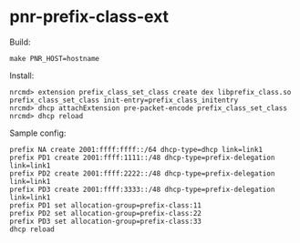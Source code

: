 pnr-prefix-class-ext
====================

Build:

	make PNR_HOST=hostname

Install:

	nrcmd> extension prefix_class_set_class create dex libprefix_class.so prefix_class_set_class init-entry=prefix_class_initentry
	nrcmd> dhcp attachExtension pre-packet-encode prefix_class_set_class
	nrcmd> dhcp reload

Sample config:

	prefix NA create 2001:ffff:ffff::/64 dhcp-type=dhcp link=link1
	prefix PD1 create 2001:ffff:1111::/48 dhcp-type=prefix-delegation link=link1
	prefix PD2 create 2001:ffff:2222::/48 dhcp-type=prefix-delegation link=link1
	prefix PD3 create 2001:ffff:3333::/48 dhcp-type=prefix-delegation link=link1
	prefix PD1 set allocation-group=prefix-class:11
	prefix PD2 set allocation-group=prefix-class:22
	prefix PD3 set allocation-group=prefix-class:33
	dhcp reload
